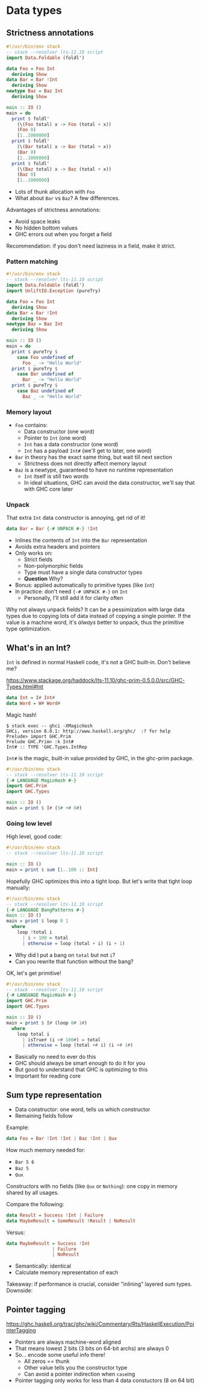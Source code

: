 # Data types

## Strictness annotations

```haskell
#!/usr/bin/env stack
-- stack --resolver lts-11.10 script
import Data.Foldable (foldl')

data Foo = Foo Int
  deriving Show
data Bar = Bar !Int
  deriving Show
newtype Baz = Baz Int
  deriving Show

main :: IO ()
main = do
  print $ foldl'
    (\(Foo total) x -> Foo (total + x))
    (Foo 0)
    [1..1000000]
  print $ foldl'
    (\(Bar total) x -> Bar (total + x))
    (Bar 0)
    [1..1000000]
  print $ foldl'
    (\(Baz total) x -> Baz (total + x))
    (Baz 0)
    [1..1000000]
```

* Lots of thunk allocation with `Foo`
* What about `Bar` vs `Baz`? A few differences.

Advantages of strictness annotations:

* Avoid space leaks
* No hidden bottom values
* GHC errors out when you forget a field

Recommendation: if you don't need laziness in a field, make it strict.

### Pattern matching

```haskell
#!/usr/bin/env stack
-- stack --resolver lts-11.10 script
import Data.Foldable (foldl')
import UnliftIO.Exception (pureTry)

data Foo = Foo Int
  deriving Show
data Bar = Bar !Int
  deriving Show
newtype Baz = Baz Int
  deriving Show

main :: IO ()
main = do
  print $ pureTry $
    case Foo undefined of
      Foo _ -> "Hello World"
  print $ pureTry $
    case Bar undefined of
      Bar _ -> "Hello World"
  print $ pureTry $
    case Baz undefined of
      Baz _ -> "Hello World"
```

### Memory layout

* `Foo` contains:
    * Data constructor (one word)
    * Pointer to `Int` (one word)
    * `Int` has a data constructor (one word)
    * `Int` has a payload `Int#` (we'll get to later, one word)
* `Bar` in theory has the exact same thing, but wait till next section
    * Strictness does not directly affect memory layout
* `Baz` is a newtype, guaranteed to have no runtime representation
    * `Int` itself is still two words
    * In ideal situations, GHC can avoid the data constructor, we'll
      say that with GHC core later

### Unpack

That extra `Int` data constructor is annoying, get rid of it!

```haskell
data Bar = Bar {-# UNPACK #-} !Int
```

* Inlines the contents of `Int` into the `Bar` representation
* Avoids extra headers and pointers
* Only works on:
    * Strict fields
    * Non-polymorphic fields
    * Type must have a single data constructor types
    * __Question__ Why?
* Bonus: applied automatically to primitive types (like `Int`)
* In practice: don't need `{-# UNPACK #-}` on `Int`
    * Personally, I'll still add it for clarity often

Why not always unpack fields? It can be a pessimization with large
data types due to copying lots of data instead of copying a single
pointer. If the value is a machine word, it's _always_ better to
unpack, thus the primitive type optimization.

## What's in an Int?

`Int` is defined in normal Haskell code, it's not a GHC
built-in. Don't believe me?

<https://www.stackage.org/haddock/lts-11.10/ghc-prim-0.5.0.0/src/GHC-Types.html#Int>

```haskell
data Int = I# Int#
data Word = W# Word#
```

Magic hash!

```
$ stack exec -- ghci -XMagicHash
GHCi, version 8.0.1: http://www.haskell.org/ghc/  :? for help
Prelude> import GHC.Prim
Prelude GHC.Prim> :k Int#
Int# :: TYPE 'GHC.Types.IntRep
```

`Int#` is the magic, built-in value provided by GHC, in the ghc-prim package.

```haskell
#!/usr/bin/env stack
-- stack --resolver lts-11.10 script
{-# LANGUAGE MagicHash #-}
import GHC.Prim
import GHC.Types

main :: IO ()
main = print $ I# (5# +# 6#)
```

### Going low level

High level, good code:

```haskell
#!/usr/bin/env stack
-- stack --resolver lts-11.10 script

main :: IO ()
main = print $ sum [1..100 :: Int]
```

Hopefully GHC optimizes this into a tight loop. But let's write that
tight loop manually:

```haskell
#!/usr/bin/env stack
-- stack --resolver lts-11.10 script
{-# LANGUAGE BangPatterns #-}
main :: IO ()
main = print $ loop 0 1
  where
    loop !total i
      | i > 100 = total
      | otherwise = loop (total + i) (i + 1)
```

* Why did I put a bang on `total` but not `i`?
* Can you rewrite that function without the bang?

OK, let's get primitive!

```haskell
#!/usr/bin/env stack
-- stack --resolver lts-11.10 script
{-# LANGUAGE MagicHash #-}
import GHC.Prim
import GHC.Types

main :: IO ()
main = print $ I# (loop 0# 1#)
  where
    loop total i
      | isTrue# (i ># 100#) = total
      | otherwise = loop (total +# i) (i +# 1#)
```

* Basically no need to ever do this
* GHC should always be smart enough to do it for you
* But good to understand that GHC is optimizing to this
* Important for reading core

## Sum type representation

* Data constructor: one word, tells us which constructor
* Remaining fields follow

Example:

```haskell
data Foo = Bar !Int !Int | Baz !Int | Qux
```

How much memory needed for:

* `Bar 5 6`
* `Baz 5`
* `Qux`

Constructors with no fields (like `Qux` or `Nothing`): one copy in
memory shared by all usages.

Compare the following:

```haskell
data Result = Success !Int | Failure
data MaybeResult = SomeResult !Result | NoResult
```

Versus:

```haskell
data MaybeResult = Success !Int
                 | Failure
                 | NoResult
```

* Semantically: identical
* Calculate memory representation of each

Takeaway: if performance is crucial, consider "inlining" layered sum
types. Downside:

## Pointer tagging

<https://ghc.haskell.org/trac/ghc/wiki/Commentary/Rts/HaskellExecution/PointerTagging>

* Pointers are always machine-word aligned
* That means lowest 2 bits (3 bits on 64-bit archs) are always 0
* So... encode some useful info there!
    * All zeros == thunk
    * Other value tells you the constructor type
    * Can avoid a pointer indirection when `case`ing
* Pointer tagging only works for less than 4 data constuctors (8 on 64
  bit)
